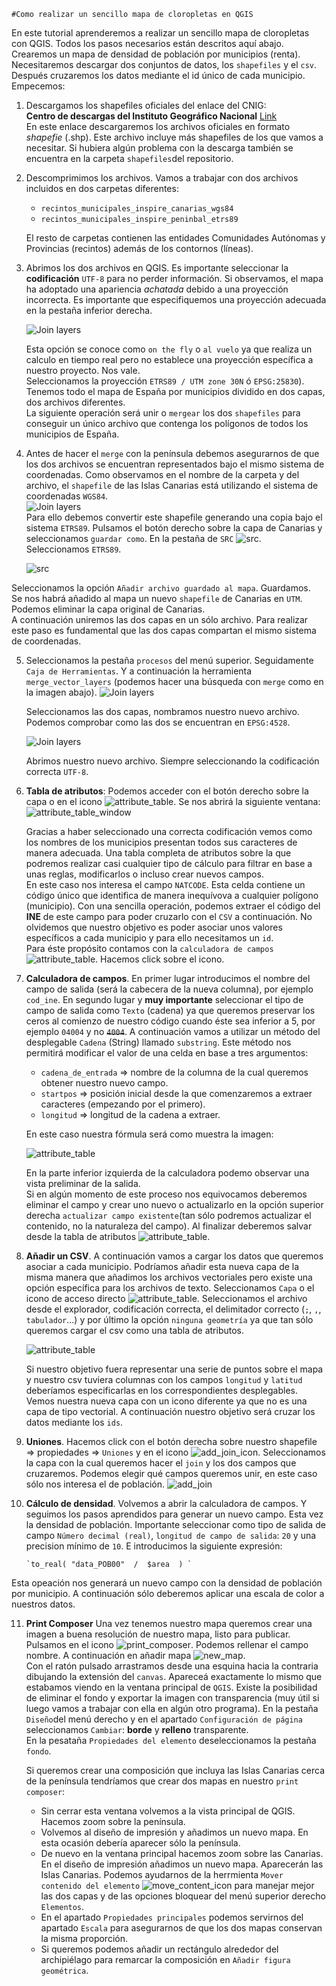 	#Como realizar un sencillo mapa de cloropletas en QGIS

En este tutorial aprenderemos a realizar un sencillo mapa de cloropletas con QGIS. Todos los pasos necesarios están descritos aquí abajo. Crearemos un mapa de densidad de población por municipios (renta).   
Necesitaremos descargar dos conjuntos de datos, los `shapefiles` y el `csv`. Después cruzaremos los datos mediante el id único de cada municipio. Empecemos:   

1. Descargamos los shapefiles oficiales del enlace del CNIG:   
	**Centro de descargas del Instituto Geográfico Nacional** [Link ](http://centrodedescargas.cnig.es/CentroDescargas/equipamiento/lineas_limite.zip)   
	En este enlace descargaremos los archivos oficiales en formato _shapefie_ (.shp). Este archivo incluye más shapefiles de los que vamos a necesitar. Si hubiera algún problema con la descarga también se encuentra en la carpeta `shapefiles`del repositorio.    

2. Descomprimimos los archivos. Vamos a trabajar con dos archivos incluidos en dos carpetas diferentes:

	- `recintos_municipales_inspire_canarias_wgs84`   
	- `recintos_municipales_inspire_peninbal_etrs89`   

	El resto de carpetas contienen las entidades Comunidades Autónomas y Provincias (recintos) además de los contornos (líneas).

3. Abrimos los dos archivos en QGIS. Es importante seleccionar la **codificación** `UTF-8` para no perder información. Si observamos, el mapa ha adoptado una apariencia _achatada_ debido a una proyección incorrecta. Es importante que especifiquemos una proyección adecuada en la pestaña inferior derecha.

	![Join layers](img/set_crs.png)   

	Esta opción se conoce como `on the fly` o `al vuelo` ya que realiza un calculo en tiempo real pero no establece una proyección específica a nuestro proyecto. Nos vale.   
	Seleccionamos la proyección `ETRS89 / UTM zone 30N` ó  `EPSG:25830`).   
	Tenemos todo el mapa de España por municipios dividido en dos capas, dos archivos diferentes.   
	La siguiente operación será unir o `mergear` los dos `shapefiles` para conseguir un único archivo que contenga los polígonos de todos los municipios de España.

4. Antes de hacer el `merge` con la península debemos asegurarnos de que los dos archivos se encuentran representados bajo el mismo sistema de coordenadas. Como observamos en el nombre de la carpeta y del archivo, el `shapefile` de las Islas Canarias está utilizando el sistema de coordenadas `WGS84`.   
![Join layers](img/set_crs.png)   
Para ello debemos convertir este shapefile generando una copia bajo el sistema `ETRS89`. Pulsamos el botón derecho sobre la capa de Canarias y seleccionamos `guardar como`. En la pestaña de `SRC` ![src](img/src_icon.png). Seleccionamos `ETRS89`.    

	![src](img/set_src_save.png)   

 Seleccionamos la opción `Añadir archivo guardado al mapa`. Guardamos.   
 Se nos habrá añadido al mapa un nuevo `shapefile` de Canarias en `UTM`. Podemos eliminar la capa original de Canarias.    
 A continuación uniremos las dos capas en un sólo archivo. Para realizar este paso es fundamental que las dos capas compartan el mismo sistema de coordenadas.   

5. Seleccionamos la pestaña `procesos` del menú superior. Seguidamente `Caja de Herramientas`. Y a continuación la herramienta `merge_vector_layers` (podemos hacer una búsqueda con `merge` como en la imagen abajo).
	![Join layers](img/merge_vector_layers.png)   

	Seleccionamos las dos capas, nombramos nuestro nuevo archivo. Podemos comprobar como las dos se encuentran en `EPSG:4528`.   

	![Join layers](img/merge_vector_layers_2.png)   

	Abrimos nuestro nuevo archivo. Siempre seleccionando la codificación correcta `UTF-8`.
6. **Tabla de atributos**: Podemos acceder con el botón derecho sobre la capa o en el icono ![attribute_table](img/attribute_table.png). Se nos abrirá la siguiente ventana:
![attribute_table_window](img/attribute_table_full.png)      

	Gracias a haber seleccionado una correcta codificación vemos como los nombres de los municipios presentan todos sus caracteres de manera adecuada. Una tabla completa de atributos sobre la que podremos realizar casi cualquier tipo de cálculo para filtrar en base a unas reglas, modificarlos o incluso crear nuevos campos.  
	En este caso nos interesa el campo `NATCODE`. Esta celda contiene un código único que identifica de manera inequívova a cualquier polígono (municipio). Con una sencilla operación, podemos extraer el código del **INE** de este campo para poder cruzarlo con el `CSV` a continuación. No olvidemos que nuestro objetivo es poder asociar unos valores específicos a cada municipio y para ello necesitamos un `id`.   
	Para éste propósito contamos con la `calculadora de campos` ![attribute_table](img/field_calculator_icon.png). Hacemos click sobre el icono.   
7. **Calculadora de campos**. En primer lugar introducimos el nombre del campo de salida (será la cabecera de la nueva columna), por ejemplo `cod_ine`. En segundo lugar y **muy importante** seleccionar el tipo de campo de salida como `Texto` (cadena) ya que queremos preservar los ceros al comienzo de nuestro código cuando éste sea inferior a 5, por ejemplo `04004` y no ~~`4004`~~. A continuación vamos a utilizar un método del desplegable `Cadena` (String) llamado `substring`. Este método nos permitirá modificar el valor de una celda en base a tres argumentos:     

	* `cadena_de_entrada` => nombre de la columna de la cual queremos obtener nuestro nuevo campo.   
	* `startpos` => posición inicial desde la que comenzaremos a extraer caracteres (empezando por el primero).
	* `longitud` => longitud de la cadena a extraer.   

	En este caso nuestra fórmula será como muestra la imagen:

	![attribute_table](img/f_calculator.png)

	En la parte inferior izquierda de la calculadora podemo observar una vista preliminar de la salida.   
	Si en algún momento de este proceso nos equivocamos deberemos eliminar el campo y crear uno nuevo o actualizarlo en la opción superior derecha `actualizar campo existente`(tan sólo podremos actualizar el contenido, no la naturaleza del campo). Al finalizar deberemos salvar desde la tabla de atributos ![attribute_table](img/save_icon.png).   

8. **Añadir un CSV**. A continuación vamos a cargar los datos que queremos asociar a cada municipio. Podríamos añadir esta nueva capa de la misma manera que añadimos los archivos vectoriales pero existe una opción específica para los archivos de texto. Seleccionamos `Capa` o el icono de acceso directo ![attribute_table](img/add_delimited_text_layer_icon.png). Seleccionamos el archivo desde el explorador, codificación correcta, el delimitador correcto (`;`, `,`, `tabulador`...) y por último la opción `ninguna geometría` ya que tan sólo queremos cargar el csv como una tabla de atributos.    

	![attribute_table](img/add_delimited_text_layer.png)   

	Si nuestro objetivo fuera representar una serie de puntos sobre el mapa y nuestro csv tuviera columnas con los campos `longitud` y `latitud` deberíamos especificarlas en los correspondientes desplegables.   
	Vemos nuestra nueva capa con un icono diferente ya que no es una capa de tipo vectorial. A continuación nuestro objetivo será cruzar los datos mediante los `ids`.

9. **Uniones**. Hacemos click con el botón derecha sobre nuestro shapefile => propiedades => `Uniones` y en el icono ![add_join_icon](img/add_join_icon.png). Seleccionamos la capa con la cual queremos hacer el `join` y los dos campos que cruzaremos. Podemos elegir qué campos queremos unir, en este caso sólo nos interesa el de población.
![add_join](img/add_join.png)

10. **Cálculo de densidad**. Volvemos a abrir la calculadora de campos. Y seguimos los pasos aprendidos para generar un nuevo campo. Esta vez la densidad de población.
Importante seleccionar como tipo de salida de campo `Número decimal (real)`, `longitud de campo de salida`: `20` y una precision mínimo de `10`. E introducimos la siguiente expresión:

		`to_real( "data_POB00"  /  $area  ) `   
Esta opeación nos generará un nuevo campo con la densidad de población por municipio. A continuación
sólo deberemos aplicar una escala de color a nuestros datos.   

11. **Print Composer** Una vez tenemos nuestro mapa queremos crear una imagen a buena resolución de nuestro mapa, listo para publicar. Pulsamos en el icono ![print_composer](img/print_composer_icon.png).
Podemos rellenar el campo nombre. A continuación en añadir mapa ![new_map](img/new_map_icon.png).    
Con el ratón pulsado arrastramos desde una esquina hacia la contraria dibujando la extensión del `canvas`. Apareceá exactamente lo mismo que estabamos viendo en la ventana principal de `QGIS`. Existe la posibilidad de eliminar el fondo y exportar la imagen con transparencia (muy útil si luego vamos a trabajar con ella en algún otro programa). En la pestaña `Diseño`del menú derecho	y en el apartado `Configuración de página` seleccionamos `Cambiar`: **borde** y **relleno** transparente.   
En la pesataña 	`Propiedades del elemento` deseleccionamos la pestaña `fondo`.   

	Si queremos crear una composición que incluya las Islas Canarias cerca de la península tendríamos que crear dos mapas en nuestro `print composer`:
	- Sin cerrar esta ventana volvemos a la vista principal de QGIS. Hacemos zoom sobre la península.
	- Volvemos al diseño de impresión y añadimos un nuevo mapa. En esta ocasión debería aparecer sólo la península.
	- De nuevo en la ventana principal hacemos zoom sobre las Canarias. En el diseño de impresión añadimos un nuevo mapa. Aparecerán las Islas Canarias. Podemos ayudarnos de la herrmienta `Mover contenido del elemento` ![move_content_icon](img/move_content_icon.png) para manejar mejor las dos capas y de las opciones bloquear del menú superior derecho `Elementos`.   
	- En el apartado `Propiedades principales` podemos servirnos del apartado `Escala` para asegurarnos de que los dos mapas conservan la misma proporción.
	- Si queremos podemos añadir un rectángulo alrededor del archipiélago para remarcar la composición en `Añadir figura geométrica`.
